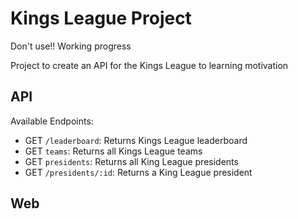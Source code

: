 # Kings League Project

Don't use!! Working progress

Project to create an API for the Kings League to learning motivation

## API

Available Endpoints:

* GET `/leaderboard`: Returns Kings League leaderboard
* GET `teams`: Returns all Kings League teams
* GET `presidents`: Returns all King League presidents
* GET `/presidents/:id`: Returns a King League president 

## Web

